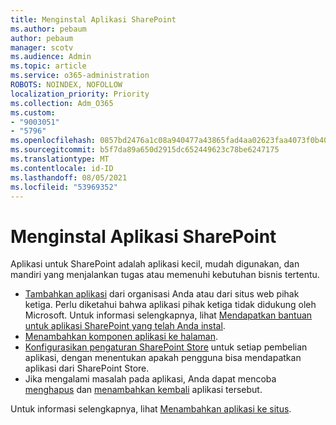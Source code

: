 ```yaml
---
title: Menginstal Aplikasi SharePoint
ms.author: pebaum
author: pebaum
manager: scotv
ms.audience: Admin
ms.topic: article
ms.service: o365-administration
ROBOTS: NOINDEX, NOFOLLOW
localization_priority: Priority
ms.collection: Adm_O365
ms.custom:
- "9003051"
- "5796"
ms.openlocfilehash: 0857bd2476a1c08a940477a43865fad4aa02623faa4073f0b40f8ca5ecaed0e1
ms.sourcegitcommit: b5f7da89a650d2915dc652449623c78be6247175
ms.translationtype: MT
ms.contentlocale: id-ID
ms.lasthandoff: 08/05/2021
ms.locfileid: "53969352"
---
```

# <a name="install-sharepoint-apps"></a>Menginstal Aplikasi SharePoint

Aplikasi untuk SharePoint adalah aplikasi kecil, mudah digunakan, dan mandiri yang menjalankan tugas atau memenuhi kebutuhan bisnis tertentu.

- [Tambahkan aplikasi](https://support.microsoft.com/office/ef9c0dbd-7fe1-4715-a1b0-fe3bc81317cb)  dari organisasi Anda atau dari situs web pihak ketiga. Perlu diketahui bahwa aplikasi pihak ketiga tidak didukung oleh Microsoft. Untuk informasi selengkapnya, lihat  [Mendapatkan bantuan untuk aplikasi SharePoint yang telah Anda instal](https://support.office.com/article/get-help-for-a-sharepoint-app-you-installed-fd98af7f-6af0-4573-8360-8f5631c6ab21).
-   [Menambahkan komponen aplikasi ke halaman](https://support.microsoft.com/office/6f06c0b7-44b8-4c69-b4ad-85197eee8d78).
-   [Konfigurasikan pengaturan SharePoint Store](https://docs.microsoft.com/sharepoint/configure-sharepoint-store-settings)  untuk setiap pembelian aplikasi, dengan menentukan apakah pengguna bisa mendapatkan aplikasi dari SharePoint Store.
-   Jika mengalami masalah pada aplikasi, Anda dapat mencoba  [menghapus](https://support.microsoft.com/office/03198d1b-c33b-498d-9469-af641a587d6c)  dan  [menambahkan kembali](https://support.microsoft.com/office/ef9c0dbd-7fe1-4715-a1b0-fe3bc81317cb)  aplikasi tersebut.

Untuk informasi selengkapnya, lihat  [Menambahkan aplikasi ke situs](https://support.microsoft.com/office/add-an-app-to-a-site-ef9c0dbd-7fe1-4715-a1b0-fe3bc81317cb).